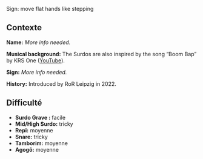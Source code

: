 Sign: move flat hands like stepping

## Contexte

**Name:** _More info needed._

**Musical background:** The Surdos are also inspired by the song “Boom Bap” by
KRS One ([YouTube](https://www.youtube.com/watch?v=iaYDe3gu1go)).

**Sign:** _More info needed._

**History:** Introduced by RoR Leipzig in 2022.

## Difficulté

* **Surdo Grave :** facile
* **Mid/High Surdo:** tricky
* **Repi:** moyenne
* **Snare:** tricky
* **Tamborim:** moyenne
* **Agogô:** moyenne
